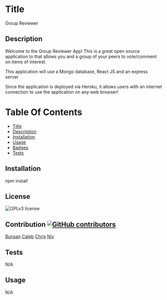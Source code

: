 # Title

Group Reviewer

## Description

Welcome to the Group Reviewer App! This is a great open source application to that allows you and a group of your peers to vote/comment on items of interest.

This application will use a Mongo database, React JS and an express server.

Since the application is deployed via Heroku, it allows users with an internet connection to use the application on any web browser!

# Table Of Contents

- [Title](Readme.md#title)
- [Description](Readme.md#description)
- [Installation](Readme.md#installation)
- [Usage](Readme.md#contributing)
- [Badges](Readme.md#license)
- [Tests](Readme.md#tests)

## Installation

npm install

## License

![GPLv3 license](https://img.shields.io/badge/license-GPLv3-blue.svg)

## Contribution [![GitHub contributors](https://img.shields.io/github/contributors/cdnjs/cdnjs.svg?style=flat)](https://github.com/csipe24/Group-Reviewer/blob/master/README.md)

[Bunsan](https://github.com/bunsanphe)
[Caleb](https://github.com/ICVRXS)
[Chris](https://github.com/csipe24)
[Niv](https://github.com/Nivolving)

## Tests

N/A

## Usage

N/A
